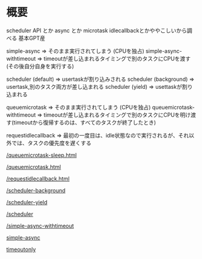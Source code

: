 # 概要
scheduler API とか async とか microtask idlecallbackとかややこしいから調べる
基本GPT産

simple-async => そのまま実行されてしまう (CPUを独占)
simple-async-withtimeout => timeoutが差し込まれるタイミングで別のタスクにCPUを渡す (その後自分自身を実行する)

scheduler (default) => usertaskが割り込みされる
scheduler (background) => usertask,別のタスク両方が差し込まれる
scheduler (yield) => usettaskが割り込まれる

queuemicrotask => そのまま実行されてしまう (CPUを独占)
queuemicrotask-withtimeout => timeoutが差し込まれるタイミングで別のタスクにCPUを明け渡す(timeoutから復帰するのは、すべてのタスクが終了したとき)

requestidlecallback => 最初の一度目は、idle状態なので実行されるが、それ以外では、タスクの優先度を遅くする

[/queuemicrotask-sleep.html](/queuemicrotask-sleep.html)

[/queuemicrotask.html](/queuemicrotask.html)

[/requestidlecallback.html](/requestidlecallback.html)

[/scheduler-background](/scheduler-background.html)

[/scheduler-yield](/scheduler-yield.html)

[/scheduler](/scheduler.html)

[/simple-async-withtimeout](/simple-async-withtimeout.html)

[simple-async](/simple-async.html)

[timeoutonly](/timeoutonly.html)